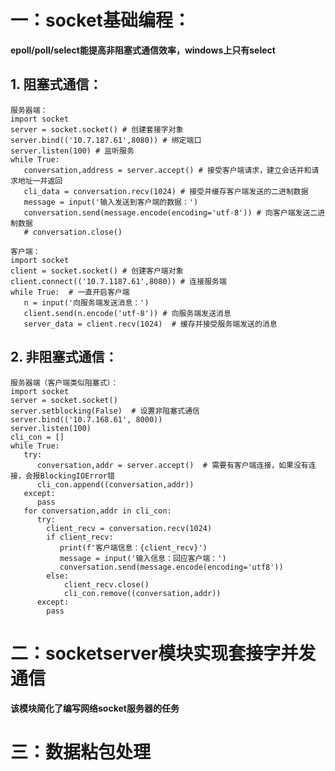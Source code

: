 # 一：socket基础编程：
**epoll/poll/select能提高非阻塞式通信效率，windows上只有select**
## 1. 阻塞式通信：
	服务器端：
	import socket
	server = socket.socket() # 创建套接字对象
	server.bind(('10.7.187.61',8080)) # 绑定端口
	server.listen(100) # 监听服务
	while True:
	   conversation,address = server.accept() # 接受客户端请求，建立会话并和请求地址一并返回
	   cli_data = conversation.recv(1024) # 接受并缓存客户端发送的二进制数据
	   message = input('输入发送到客户端的数据：')
	   conversation.send(message.encode(encoding='utf-8')) # 向客户端发送二进制数据
	   # conversation.close()

	客户端：
	import socket
	client = socket.socket() # 创建客户端对象
	client.connect(('10.7.1187.61',8080)) # 连接服务端
	while True:  # 一直开启客户端
	   n = input('向服务端发送消息：') 
	   client.send(n.encode('utf-8')) # 向服务端发送消息
	   server_data = client.recv(1024)  # 缓存并接受服务端发送的消息 
## 2. 非阻塞式通信：
	服务器端（客户端类似阻塞式）：
	import socket
	server = socket.socket()
	server.setblocking(False)  # 设置非阻塞式通信
	server.bind(('10.7.168.61', 8000))
	server.listen(100)
	cli_con = []
	while True:
	   try:
	      conversation,addr = server.accept()  # 需要有客户端连接，如果没有连接，会报BlockingIOError错
	      cli_con.append((conversation,addr))
	   except:
	      pass
	   for conversation,addr in cli_con:
	      try:
	        client_recv = conversation.recv(1024)
	        if client_recv:
	           print(f'客户端信息：{client_recv}')
	           message = input('输入信息：回应客户端：')
	           conversation.send(message.encode(encoding='utf8'))
	        else:
	            client_recv.close()
	            cli_con.remove((conversation,addr))
	      except:
	        pass

# 二：socketserver模块实现套接字并发通信
**该模块简化了编写网络socket服务器的任务**

# 三：数据粘包处理